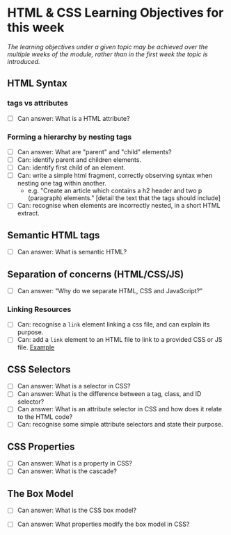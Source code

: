 # HTML & CSS Learning Objectives for this week

_The learning objectives under a given topic may be achieved over the multiple weeks of the module, rather than in the first week the topic is introduced._

## HTML Syntax

### tags vs attributes

- [ ] Can answer: What is a HTML attribute?

### Forming a hierarchy by nesting tags

- [ ] Can answer: What are "parent" and "child" elements?
- [ ] Can: identify parent and children elements.
- [ ] Can: identify first child of an element.
- [ ] Can: write a simple html fragment, correctly observing syntax when nesting one tag within another.
  - e.g. "Create an article which contains a h2 header and two p (paragraph) elements." \[detail the text that the tags should include\]
- [ ] Can: recognise when elements are incorrectly nested, in a short HTML extract.

## Semantic HTML tags

- [ ] Can answer: What is semantic HTML?

## Separation of concerns (HTML/CSS/JS)

- [ ] Can answer: "Why do we separate HTML, CSS and JavaScript?"

### Linking Resources

- [ ] Can: recognise a `link` element linking a css file, and can explain its purpose.
- [ ] Can: add a `link` element to an HTML file to link to a provided CSS or JS file. [Example](https://github.com/CodeYourFuture/html-css-git-exercises/tree/master/week-1/4-links-scripts)

## CSS Selectors

- [ ] Can answer: What is a selector in CSS?
- [ ] Can answer: What is the difference between a tag, class, and ID selector?
- [ ] Can answer: What is an attribute selector in CSS and how does it relate to the HTML code?
- [ ] Can: recognise some simple attribute selectors and state their purpose.

## CSS Properties

- [ ] Can answer: What is a property in CSS?
- [ ] Can answer: What is the cascade?

## The Box Model

- [ ] Can answer: What is the CSS box model?
- [ ] Can answer: What properties modify the box model in CSS?

